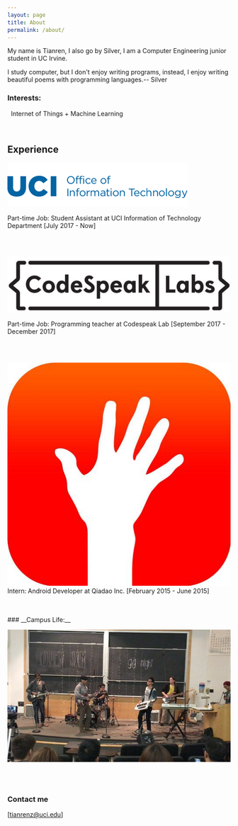 ```yaml
---
layout: page
title: About
permalink: /about/
---
```


My name is Tianren, I also go by Silver, I am a  Computer Engineering junior student in UC Irvine. 

I study computer, but I don't enjoy writing programs, instead, I enjoy writing beautiful poems with programming languages.-- Silver

### __Interests:__
  &nbsp;&nbsp;Internet of Things + Machine Learning

<br/>


## Experience

<img src="/images/oit-wordmark.png">  <br/>

Part-time Job: Student Assistant at UCI Information of Technology Department  [July 2017 - Now]

<br/>
<br/>

<img src="/images/codespeaklab.jpg">  <br/>

Part-time Job: Programming teacher at Codespeak Lab   [September 2017 - December 2017]

<br/>
<br/>


<img src="/images/qiadao.jpg">  <br/>
Intern: Android Developer at Qiadao Inc.  [February 2015 - June 2015]


<br/>
<br/>
### __Campus Life:__

<img src="/images/band.jpg">  <br/>

<br/>
<br/>



### Contact me

[tianrenz@uci.edu]


